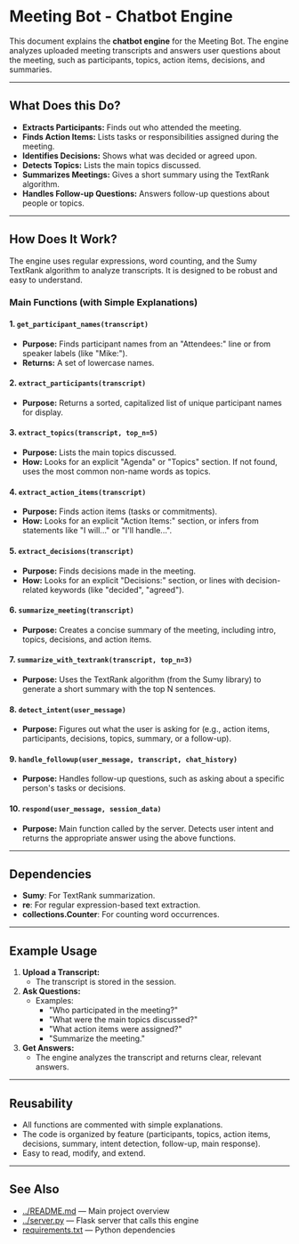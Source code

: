 # Meeting Bot - Chatbot Engine

This document explains the **chatbot engine** for the Meeting Bot. The engine analyzes uploaded meeting transcripts and answers user questions about the meeting, such as participants, topics, action items, decisions, and summaries.

---

## What Does this Do?

- **Extracts Participants:** Finds out who attended the meeting.
- **Finds Action Items:** Lists tasks or responsibilities assigned during the meeting.
- **Identifies Decisions:** Shows what was decided or agreed upon.
- **Detects Topics:** Lists the main topics discussed.
- **Summarizes Meetings:** Gives a short summary using the TextRank algorithm.
- **Handles Follow-up Questions:** Answers follow-up questions about people or topics.

---

## How Does It Work?

The engine uses regular expressions, word counting, and the Sumy TextRank algorithm to analyze transcripts. It is designed to be robust and easy to understand.

### Main Functions (with Simple Explanations)

#### 1. `get_participant_names(transcript)`
- **Purpose:** Finds participant names from an "Attendees:" line or from speaker labels (like "Mike:").
- **Returns:** A set of lowercase names.

#### 2. `extract_participants(transcript)`
- **Purpose:** Returns a sorted, capitalized list of unique participant names for display.

#### 3. `extract_topics(transcript, top_n=5)`
- **Purpose:** Lists the main topics discussed.
- **How:** Looks for an explicit "Agenda" or "Topics" section. If not found, uses the most common non-name words as topics.

#### 4. `extract_action_items(transcript)`
- **Purpose:** Finds action items (tasks or commitments).
- **How:** Looks for an explicit "Action Items:" section, or infers from statements like "I will..." or "I'll handle...".

#### 5. `extract_decisions(transcript)`
- **Purpose:** Finds decisions made in the meeting.
- **How:** Looks for an explicit "Decisions:" section, or lines with decision-related keywords (like "decided", "agreed").

#### 6. `summarize_meeting(transcript)`
- **Purpose:** Creates a concise summary of the meeting, including intro, topics, decisions, and action items.

#### 7. `summarize_with_textrank(transcript, top_n=3)`
- **Purpose:** Uses the TextRank algorithm (from the Sumy library) to generate a short summary with the top N sentences.

#### 8. `detect_intent(user_message)`
- **Purpose:** Figures out what the user is asking for (e.g., action items, participants, decisions, topics, summary, or a follow-up).

#### 9. `handle_followup(user_message, transcript, chat_history)`
- **Purpose:** Handles follow-up questions, such as asking about a specific person's tasks or decisions.

#### 10. `respond(user_message, session_data)`
- **Purpose:** Main function called by the server. Detects user intent and returns the appropriate answer using the above functions.

---

## Dependencies

- **Sumy**: For TextRank summarization.
- **re**: For regular expression-based text extraction.
- **collections.Counter**: For counting word occurrences.

---

## Example Usage

1. **Upload a Transcript:**
   - The transcript is stored in the session.
2. **Ask Questions:**
   - Examples:
     - "Who participated in the meeting?"
     - "What were the main topics discussed?"
     - "What action items were assigned?"
     - "Summarize the meeting."
3. **Get Answers:**
   - The engine analyzes the transcript and returns clear, relevant answers.

---

## Reusability

- All functions are commented with simple explanations.
- The code is organized by feature (participants, topics, action items, decisions, summary, intent detection, follow-up, main response).
- Easy to read, modify, and extend.

---

## See Also
- [../README.md](../README.md) — Main project overview
- [../server.py](../server.py) — Flask server that calls this engine
- [requirements.txt](../requirements.txt) — Python dependencies
